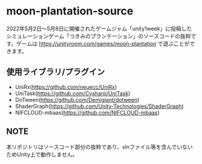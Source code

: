 # moon-plantation-source
2022年5月2日～5月8日に開催されたゲームジャム「unity1week」に投稿したシミュレーションゲーム「つきみのプランテーション」のソースコードの抜粋です。ゲームは
https://unityroom.com/games/moon-plantation で遊ぶことができます。

## 使用ライブラリ/プラグイン
- UniRx(https://github.com/neuecc/UniRx)
- UniTask(https://github.com/Cysharp/UniTask)
- DoTween(https://github.com/Demigiant/dotween)
- ShaderGraph(https://github.com/Unity-Technologies/ShaderGraph)
- NIFCLOUD-mbaas(https://github.com/NIFCLOUD-mbaas)

## NOTE
本リポジトリはソースコード部分の抜粋であり、slnファイル等を含んでいないためUnity上で動作しません。
